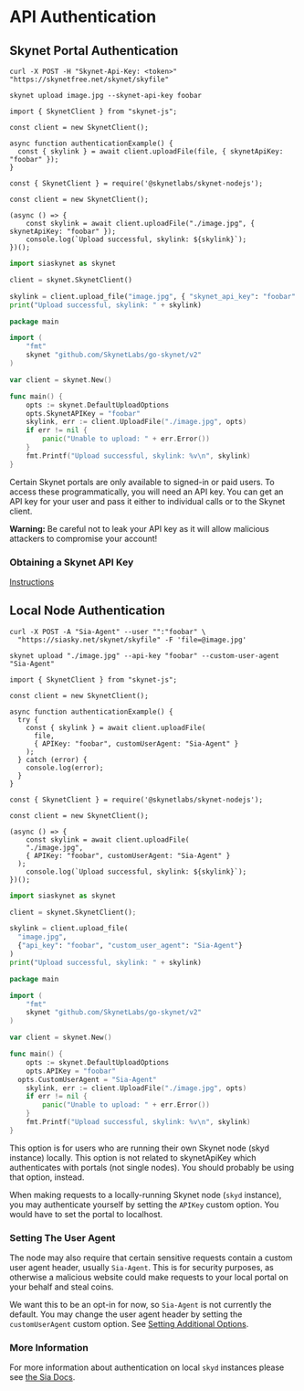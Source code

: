 # API Authentication

## Skynet Portal Authentication

```shell--curl
curl -X POST -H "Skynet-Api-Key: <token>" "https://skynetfree.net/skynet/skyfile"
```

```shell--cli
skynet upload image.jpg --skynet-api-key foobar
```

```javascript--browser
import { SkynetClient } from "skynet-js";

const client = new SkynetClient();

async function authenticationExample() {
  const { skylink } = await client.uploadFile(file, { skynetApiKey: "foobar" });
}
```

```javascript--node
const { SkynetClient } = require('@skynetlabs/skynet-nodejs');

const client = new SkynetClient();

(async () => {
	const skylink = await client.uploadFile("./image.jpg", { skynetApiKey: "foobar" });
	console.log(`Upload successful, skylink: ${skylink}`);
})();
```

```python
import siaskynet as skynet

client = skynet.SkynetClient()

skylink = client.upload_file("image.jpg", { "skynet_api_key": "foobar" })
print("Upload successful, skylink: " + skylink)
```

```go
package main

import (
	"fmt"
	skynet "github.com/SkynetLabs/go-skynet/v2"
)

var client = skynet.New()

func main() {
	opts := skynet.DefaultUploadOptions
	opts.SkynetAPIKey = "foobar"
	skylink, err := client.UploadFile("./image.jpg", opts)
	if err != nil {
		panic("Unable to upload: " + err.Error())
	}
	fmt.Printf("Upload successful, skylink: %v\n", skylink)
}
```

Certain Skynet portals are only available to signed-in or paid users. To access
these programmatically, you will need an API key. You can get an API key for
your user and pass it either to individual calls or to the Skynet client.

**Warning:** Be careful not to leak your API key as it will allow malicious
attackers to compromise your account!

### Obtaining a Skynet API Key

[Instructions](https://docs.skynetlabs.com/developer-guides/server-hosted-skynet-usage#obtaining-your-skynet-api-key)

## Local Node Authentication

```shell--curl
curl -X POST -A "Sia-Agent" --user "":"foobar" \
  "https://siasky.net/skynet/skyfile" -F 'file=@image.jpg'
```

```shell--cli
skynet upload "./image.jpg" --api-key "foobar" --custom-user-agent "Sia-Agent"
```

```javascript--browser
import { SkynetClient } from "skynet-js";

const client = new SkynetClient();

async function authenticationExample() {
  try {
    const { skylink } = await client.uploadFile(
      file,
      { APIKey: "foobar", customUserAgent: "Sia-Agent" }
    );
  } catch (error) {
    console.log(error);
  }
}
```

```javascript--node
const { SkynetClient } = require('@skynetlabs/skynet-nodejs');

const client = new SkynetClient();

(async () => {
	const skylink = await client.uploadFile(
    "./image.jpg",
    { APIKey: "foobar", customUserAgent: "Sia-Agent" }
  );
	console.log(`Upload successful, skylink: ${skylink}`);
})();
```

```python
import siaskynet as skynet

client = skynet.SkynetClient();

skylink = client.upload_file(
  "image.jpg",
  {"api_key": "foobar", "custom_user_agent": "Sia-Agent"}
)
print("Upload successful, skylink: " + skylink)
```

```go
package main

import (
	"fmt"
	skynet "github.com/SkynetLabs/go-skynet/v2"
)

var client = skynet.New()

func main() {
	opts := skynet.DefaultUploadOptions
	opts.APIKey = "foobar"
  opts.CustomUserAgent = "Sia-Agent"
	skylink, err := client.UploadFile("./image.jpg", opts)
	if err != nil {
		panic("Unable to upload: " + err.Error())
	}
	fmt.Printf("Upload successful, skylink: %v\n", skylink)
}
```

<aside class="warning">
This option is for users who are running their own Skynet node (skyd instance)
locally. This option is not related to skynetApiKey which authenticates with
portals (not single nodes). You should probably be using that option, instead.
</aside>

When making requests to a locally-running Skynet node (`skyd` instance), you may
authenticate yourself by setting the `APIKey` custom option. You would have to
set the portal to localhost.

### Setting The User Agent

The node may also require that certain sensitive requests contain a custom
user agent header, usually `Sia-Agent`. This is for security purposes, as
otherwise a malicious website could make requests to your local portal on your
behalf and steal coins.

We want this to be an opt-in for now, so `Sia-Agent` is not currently the
default. You may change the user agent header by setting the `customUserAgent`
custom option. See [Setting Additional Options](#setting-additional-options).

### More Information

For more information about authentication on local `skyd` instances please see
[the Sia Docs](https://sia.tech/docs/#authentication).
